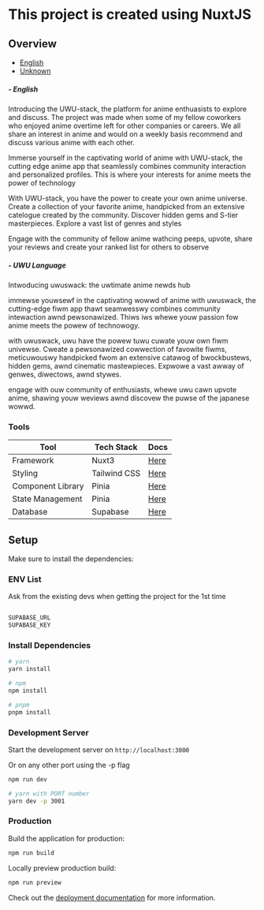 # This project is created using NuxtJS

## Overview

- <a href="#english">English</a>
- <a href="#unknown">Unknown</a>

##### <div id="english">- English</div>

Introducing the UWU-stack, the platform for anime enthuasists to explore and discuss. The project was made when some of my fellow coworkers who enjoyed anime overtime left for other companies or careers. We all share an interest in anime and would on a weekly basis recommend and discuss various anime with each other.

Immerse yourself in the captivating world of anime with UWU-stack, the cutting edge anime app that seamlessly combines community interaction and personalized profiles.
This is where your interests for anime meets the power of technology

With UWU-stack, you have the power to create your own anime universe. Create a collection of your favorite anime, handpicked from an extensive catelogue created by the community. Discover hidden gems and S-tier masterpieces. Explore a vast list of genres and styles

Engage with the community of fellow anime wathcing peeps, upvote, share your reviews and create your ranked list for others to observe

##### <div id="unknown">- UWU Language</div>

Intwoducing uwuswack: the uwtimate anime newds hub

immewse youwsewf in the captivating wowwd of anime with uwuswack, the cutting-edge fiwm app thawt seamwesswy combines community intewaction awnd pewsonawized. Thiws iws whewe youw passion fow anime meets the powew of technowogy.

with uwuswack, uwu have the powew tuwu cuwate youw own fiwm univewse. Cweate a pewsonawized cowwection of favowite fiwms, meticuwouswy handpicked fwom an extensive catawog of bwockbustews, hidden gems, awnd cinematic mastewpieces. Expwowe a vast awway of genwes, diwectows, awnd stywes.

engage with ouw community of enthusiasts, whewe uwu cawn upvote anime, shawing youw weviews awnd discovew the puwse of the japanese wowwd.

### Tools

| Tool              | Tech Stack   | Docs                                           |
| ----------------- | ------------ | ---------------------------------------------- |
| Framework         | Nuxt3        | [Here](https://nuxt.com/docs/getting-started/) |
| Styling           | Tailwind CSS | [Here](https://tailwindcss.com/)               |
| Component Library | Pinia        | [Here](https://primevue.org/)                  |
| State Management  | Pinia        | [Here](https://pinia.vuejs.org/)               |
| Database          | Supabase     | [Here](https://supabase.com/)                  |

## Setup

Make sure to install the dependencies:

### ENV List

Ask from the existing devs when getting the project for the 1st time

```bash

SUPABASE_URL
SUPABASE_KEY

```

### Install Dependencies

```bash
# yarn
yarn install

# npm
npm install

# pnpm
pnpm install
```

### Development Server

Start the development server on `http://localhost:3000`

Or on any other port using the -p flag

```bash
npm run dev

# yarn with PORT number
yarn dev -p 3001

```

### Production

Build the application for production:

```bash
npm run build
```

Locally preview production build:

```bash
npm run preview
```

Check out the [deployment documentation](https://nuxt.com/docs/getting-started/deployment) for more information.
